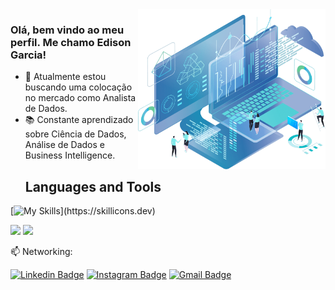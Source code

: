 <img align="right" src="/assets/github_logo.png" width="300"/>

### Olá, bem vindo ao meu perfil. Me chamo Edison Garcia! 

- 🚀 Atualmente estou buscando uma colocação no mercado como Analista de Dados.
- 📚 Constante aprendizado sobre Ciência de Dados, Análise de Dados e Business Intelligence.
  <h2 align="start"> Languages and Tools </h2>

<div align="start">
  

[![My Skills](https://skillicons.dev/icons?i=python,js,vscode,css,html,postgres,php,java,)](https://skillicons.dev)

</div>

<p align="start">
  <!-- - 👨🏽‍💻 Linguagens de programação mais utilizadas: -->
  <img height="130em" src="https://github-readme-stats.vercel.app/api/top-langs/?username=egarcia53&layout=compact&langs_count=16&theme=radical"/>
  <img height="130em" src="https://github-readme-stats-git-masterrstaa-rickstaa.vercel.app/api?username=egarcia53&show_icons=true&count_private=true&theme=radical" />
</p>

📫  Networking: 

[![Linkedin Badge](https://img.shields.io/badge/LinkedIn-0077B5?style=for-the-badge&logo=linkedin&logoColor=white)](https://www.linkedin.com/in/edison-garcia-2b1055214/)
[![Instagram Badge](https://img.shields.io/badge/Instagram-E4405F?style=for-the-badge&logo=instagram&logoColor=white)](https://www.instagram.com/edisongarcia101/)
[![Gmail Badge](https://img.shields.io/badge/GMAIL-D14836?style=for-the-badge&logo=gmail&logoColor=white)](mailto:garcia.edison1337@gmail.com)



